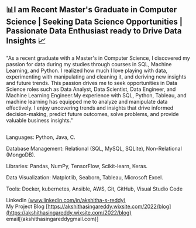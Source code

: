 ## 📊I am Recent Master's Graduate in Computer Science | Seeking Data Science Opportunities | Passionate Data Enthusiast ready to Drive Data Insights 📈

"As a recent graduate with a Master's in Computer Science, I discovered my passion for data during my studies through courses in SQL, Machine Learning, and Python. I realized how much I love playing with data, experimenting with manipulating and cleaning it, and deriving new insights and future trends. This passion drives me to seek opportunities in Data Science roles such as Data Analyst, Data Scientist, Data Engineer, and Machine Learning Engineer.My experience with SQL, Python, Tableau, and machine learning has equipped me to analyze and manipulate data effectively. I enjoy uncovering trends and insights that drive informed decision-making, predict future outcomes, solve problems, and provide valuable business insights."

##
Languages: Python, Java, C.

Database Management: Relational (SQL, MySQL, SQLite), Non-Relational (MongoDB).

Libraries: Pandas, NumPy, TensorFlow, Scikit-learn, Keras.

Data Visualization: Matplotlib, Seaborn, Tableau, Microsoft Excel.

Tools: Docker, kubernetes, Ansible, AWS, Git, GitHub, Visual Studio Code

LinkedIn [(www.linkedin.com/in/akshitha-s-reddy)](www.linkedin.com/in/akshitha-s-reddy)     
My Project Blog [https://akshithasingareddy.wixsite.com/2022/blog](https://akshithasingareddy.wixsite.com/2022/blog)  
email[(akshithasingareddygmail.com)]


